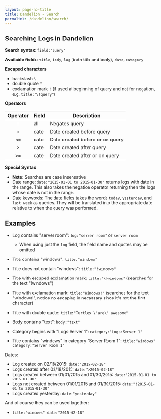 ```yaml
---
layout: page-no-title
title: Dandelion - Search
permalink: /dandelion/search/
---
```


Searching Logs in Dandelion
---------------------------

**Search syntax**: `field:"query"`

**Available fields**: `title`, `body`, `log` (both title and body), `date`, `category`

**Escaped characters**

* backslash `\`
* double quote `"`
* exclamation mark `!` (if used at beginning of query and not for negation, e.g. `title:"\!query"`)

**Operators**

| Operator | Field | Description                     |
|:--------:|-------|---------------------------------|
| !        | all   | Negates query                   |
| <        | date  | Date created before query       |
| <=       | date  | Date created before or on query |
| >        | date  | Date created after query        |
| >=       | date  | Date created after or on query  |

**Special Syntax**

* **Note**: Searches are case insensative
* Date range: `date:"2015-01-01 to 2015-01-30"` returns logs with date in the range. This also takes the negation operator returning then the logs whose date is not in the range.
* Date keywords: The date fields takes the words `today`, `yesterday`, and `last week` as queries. They will be translated into the appropriate date relative to when the query was performed.

Examples
--------

- Log contains "server room": `log:"server room"` or `server room`
    * When using just the `log` field, the field name and quotes may be omitted

- Title contains "windows": `title:"windows"`
- Title does not contain "windows": `title:"!windows"`
- Title with escaped exclamation mark: `title:"\!windows"` (searches for the text "!windows")
- Title with exclamation mark: `title:"Windows!"` (searches for the text "windows!", notice no escaping is necassary since it's not the first character)
- Title with double quote: `title:"Turtles \"are\" awesome"`
- Body contains "text": `body:"text"`
- Category begins with "Logs:Server 1": `category:"Logs:Server 1"`
- Title contains "windows" in category "Server Room 1": `title:"windows" category:"Server Room 1"`

Dates:

- Log created on 02/18/2015: `date:"2015-02-18"`
- Logs created after 02/18/2015: `date:">2015-02-18"`
- Logs created between 01/01/2015 and 01/30/2015: `date:"2015-01-01 to 2015-01-30"`
- Logs not created between 01/01/2015 and 01/30/2015: `date:"!2015-01-01 to 2015-01-30"`
- Logs created yesterday: `date:"yesterday"`

And of course they can be used together:

- `title:"windows" date:"2015-02-18"`
